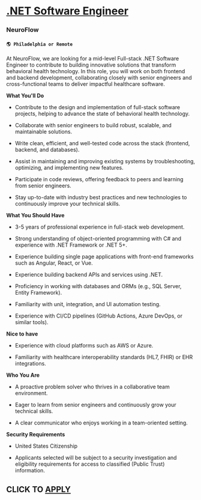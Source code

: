 # [.NET Software Engineer](https://www.remotewlb.com/apply/net-software-engineer-122437)  
### NeuroFlow  
#### `🌎 Philadelphia or Remote`  

At NeuroFlow, we are looking for a mid-level Full-stack .NET Software Engineer to contribute to building innovative solutions that transform behavioral health technology. In this role, you will work on both frontend and backend development, collaborating closely with senior engineers and cross-functional teams to deliver impactful healthcare software.

**What You'll Do**

  * Contribute to the design and implementation of full-stack software projects, helping to advance the state of behavioral health technology.

  * Collaborate with senior engineers to build robust, scalable, and maintainable solutions.

  * Write clean, efficient, and well-tested code across the stack (frontend, backend, and databases).

  * Assist in maintaining and improving existing systems by troubleshooting, optimizing, and implementing new features.

  * Participate in code reviews, offering feedback to peers and learning from senior engineers.

  * Stay up-to-date with industry best practices and new technologies to continuously improve your technical skills.

**What You Should Have**

  * 3-5 years of professional experience in full-stack web development.

  * Strong understanding of object-oriented programming with C# and experience with .NET Framework or .NET 5+.

  * Experience building single page applications with front-end frameworks such as Angular, React, or Vue.

  * Experience building backend APIs and services using .NET.

  * Proficiency in working with databases and ORMs (e.g., SQL Server, Entity Framework).

  * Familiarity with unit, integration, and UI automation testing.

  * Experience with CI/CD pipelines (GitHub Actions, Azure DevOps, or similar tools).

**Nice to have**

  * Experience with cloud platforms such as AWS or Azure.

  * Familiarity with healthcare interoperability standards (HL7, FHIR) or EHR integrations.

**Who You Are**

  * A proactive problem solver who thrives in a collaborative team environment.

  * Eager to learn from senior engineers and continuously grow your technical skills.

  * A clear communicator who enjoys working in a team-oriented setting.

**Security Requirements**

  * United States Citizenship

  * Applicants selected will be subject to a security investigation and eligibility requirements for access to classified (Public Trust) information.

  
## CLICK TO [APPLY](https://www.remotewlb.com/apply/net-software-engineer-122437)

